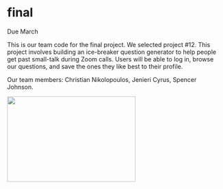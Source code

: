 # final

Due March
<br>
<p>This is our team code for the final project. We selected project #12. This project involves building an ice-breaker question generator to help people get past small-talk during Zoom calls. Users will be able to log in, browse our questions, and save the ones they like best to their profile. <p>
<p>Our team members: Christian Nikolopoulos, Jenieri Cyrus, Spencer Johnson.<p>

<p><img src="https://lh3.googleusercontent.com/proxy/MtLT0fHuzsA4ROX01BxiJyvzZTeVFlTGdnW7S90mZV-Z3nN7uMNt6c_P9xwsFe_tLusFep0qsPhuaJmfkGgR3JcGgxafQOVS64F-m6R35jRGEkQFzd3RqQ"width="300" height="200" alt="">
          </p>
